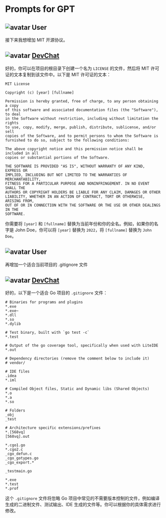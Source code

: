 # Prompts for GPT

## ![avatar](../../assets/icons/avatar_spaceman.png) **User**

接下来我想增加 MIT 开源协议。

## ![avatar](../../assets/icons/avatar_devchat.svg) **[DevChat](https://marketplace.visualstudio.com/items?itemName=merico.devchat)**

好的，你可以在项目的根目录下创建一个名为 `LICENSE` 的文件，然后将 MIT 许可证的文本复制到该文件中。以下是 MIT 许可证的文本：

```license
MIT License

Copyright (c) [year] [fullname]

Permission is hereby granted, free of charge, to any person obtaining a copy
of this software and associated documentation files (the "Software"), to deal
in the Software without restriction, including without limitation the rights
to use, copy, modify, merge, publish, distribute, sublicense, and/or sell
copies of the Software, and to permit persons to whom the Software is
furnished to do so, subject to the following conditions:

The above copyright notice and this permission notice shall be included in all
copies or substantial portions of the Software.

THE SOFTWARE IS PROVIDED "AS IS", WITHOUT WARRANTY OF ANY KIND, EXPRESS OR
IMPLIED, INCLUDING BUT NOT LIMITED TO THE WARRANTIES OF MERCHANTABILITY,
FITNESS FOR A PARTICULAR PURPOSE AND NONINFRINGEMENT. IN NO EVENT SHALL THE
AUTHORS OR COPYRIGHT HOLDERS BE LIABLE FOR ANY CLAIM, DAMAGES OR OTHER
LIABILITY, WHETHER IN AN ACTION OF CONTRACT, TORT OR OTHERWISE, ARISING FROM,
OUT OF OR IN CONNECTION WITH THE SOFTWARE OR THE USE OR OTHER DEALINGS IN THE
SOFTWARE.
```

你需要将 `[year]` 和 `[fullname]` 替换为当前年份和你的全名。例如，如果你的名字是 John Doe，你可以将 `[year]` 替换为 `2022`，将 `[fullname]` 替换为 `John Doe`。

## ![avatar](../../assets/icons/avatar_spaceman.png) **User**

再增加一个适合当前项目的 .gitignore 文件

## ![avatar](../../assets/icons/avatar_devchat.svg) **[DevChat](https://marketplace.visualstudio.com/items?itemName=merico.devchat)**

好的，以下是一个适合 Go 项目的 `.gitignore` 文件：

```gitignore
# Binaries for programs and plugins
*.exe
*.exe~
*.dll
*.so
*.dylib

# Test binary, built with `go test -c`
*.test

# Output of the go coverage tool, specifically when used with LiteIDE
*.out

# Dependency directories (remove the comment below to include it)
# vendor/

# IDE files
.idea
*.iml

# Compiled Object files, Static and Dynamic libs (Shared Objects)
*.o
*.a
*.so

# Folders
_obj
_test

# Architecture specific extensions/prefixes
*.[568vq]
[568vq].out

*.cgo1.go
*.cgo2.c
_cgo_defun.c
_cgo_gotypes.go
_cgo_export.*

_testmain.go

*.exe
*.test
*.prof
```

这个 `.gitignore` 文件将忽略 Go 项目中常见的不需要版本控制的文件，例如编译生成的二进制文件、测试输出、IDE 生成的文件等。你可以根据你的具体需求进行修改。
